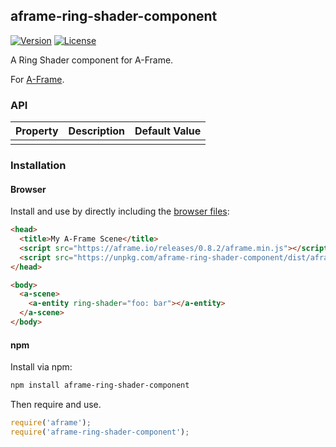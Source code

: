 ## aframe-ring-shader-component

[![Version](http://img.shields.io/npm/v/aframe-ring-shader-component.svg?style=flat-square)](https://npmjs.org/package/aframe-ring-shader-component)
[![License](http://img.shields.io/npm/l/aframe-ring-shader-component.svg?style=flat-square)](https://npmjs.org/package/aframe-ring-shader-component)

A Ring Shader component for A-Frame.

For [A-Frame](https://aframe.io).

### API

| Property | Description | Default Value |
| -------- | ----------- | ------------- |
|          |             |               |

### Installation

#### Browser

Install and use by directly including the [browser files](dist):

```html
<head>
  <title>My A-Frame Scene</title>
  <script src="https://aframe.io/releases/0.8.2/aframe.min.js"></script>
  <script src="https://unpkg.com/aframe-ring-shader-component/dist/aframe-ring-shader-component.min.js"></script>
</head>

<body>
  <a-scene>
    <a-entity ring-shader="foo: bar"></a-entity>
  </a-scene>
</body>
```

#### npm

Install via npm:

```bash
npm install aframe-ring-shader-component
```

Then require and use.

```js
require('aframe');
require('aframe-ring-shader-component');
```
